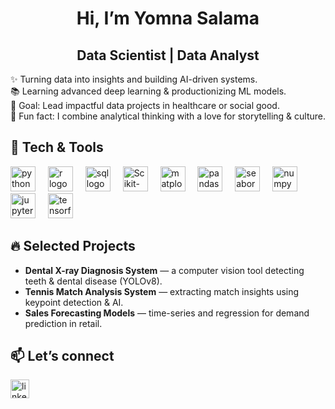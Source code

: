 <h1 align="center">Hi, I’m Yomna Salama</h1>

<h2 align="center">Data Scientist | Data Analyst</h2>

<p align="left">
✨ Turning data into insights and building AI-driven systems.<br>
📚 Learning advanced deep learning & productionizing ML models.<br>
🎯 Goal: Lead impactful data projects in healthcare or social good.<br>
🎲 Fun fact: I combine analytical thinking with a love for storytelling & culture.
</p>

<h2 align="left">🔧 Tech & Tools</h2>
<div align="left">
  <img src="https://cdn.jsdelivr.net/gh/devicons/devicon/icons/python/python-original.svg" height="40" alt="python logo" />
  <img width="12" />
  <img src="https://cdn.jsdelivr.net/gh/devicons/devicon/icons/r/r-original.svg" height="40" alt="r logo" />
  <img width="12" />
  <img src="https://www.netgen.co.za/wp-content/uploads/2023/05/SQL-Database.png" height="40" alt="sql logo" />
  <img width="12" />
  <img src="https://upload.wikimedia.org/wikipedia/commons/0/05/Scikit_learn_logo_small.svg" height="40" alt="Scikit-learn logo"/>
  <img width="12" />
  <img src="https://matplotlib.org/_static/logo_light.svg" height="40" alt="matplotlib logo"/>
  <img width="12" />
  <img src="https://pandas.pydata.org/static/img/pandas_secondary_white.svg" height="40" alt="pandas logo"/>
  <img width="12" />
  <img src="https://seaborn.pydata.org/_static/logo-wide-lightbg.svg" height="40" alt="seaborn logo"/>
  <img width="12" />
  <img src="https://upload.wikimedia.org/wikipedia/commons/3/31/NumPy_logo_2020.svg" height="40" alt="numpy logo"/>
  <img width="12" />
  <img src="https://cdn.jsdelivr.net/gh/devicons/devicon/icons/jupyter/jupyter-original.svg" height="40" alt="jupyter logo"/>
  <img width="12" />
  <img src="https://cdn.jsdelivr.net/gh/devicons/devicon/icons/tensorflow/tensorflow-original.svg" height="40" alt="tensorflow logo"/>
</div>

<h2 align="left">🔥 Selected Projects</h2>

- **Dental X-ray Diagnosis System** — a computer vision tool detecting teeth & dental disease (YOLOv8).  
- **Tennis Match Analysis System** — extracting match insights using keypoint detection & AI.  
- **Sales Forecasting Models** — time-series and regression for demand prediction in retail.  

<h2 align="left">📫 Let’s connect</h2>
<p align="left">
  <a href="https://www.linkedin.com/in/yomna-salama-49799b31b/" target="_blank">
    <img src="https://cdn.jsdelivr.net/gh/devicons/devicon/icons/linkedin/linkedin-original.svg" height="30" alt="linkedin logo" />
  </a>
</p>
